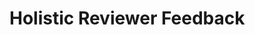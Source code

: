 # Holistic Reviewer Feedback
<!-- Entries below should be added reverse chronologically (newest first) -->